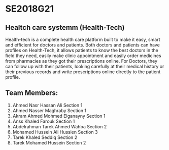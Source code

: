 # SE2018G21

## Healtch care systemm (Health-Tech)

Health-tech is a complete health care platform built to make it easy, smart and efficient
for doctors and patients.
Both doctors and patients can have profiles on Health-Tech, it allows patients to know the
best doctors in the field they need, easily make clinic appointment and easily order
medicines from pharmacies as they got their prescriptions online.
For Doctors, they can follow up with their patients, looking carefully at their medical
history or their previous records and write prescriptions online directly to the patient
profile.

## Team Members:

1. Ahmed Nasr Hassan Ali              Section 1
2. Ahmed Nasser Maghraby              Section 1
3. Akram Ahmed Mohmed Elganayny       Section 1
4. Anss Khaled Farouk                 Section 1      
5. Abdelrahman Tarek Ahmed Wahba      Section 2
6. Mohamed Hussein Ali Hussien        Section 3
7. Tarek Khaled Seddiq                Section 2
8. Tarek Mohamed Hussein              Section 2


